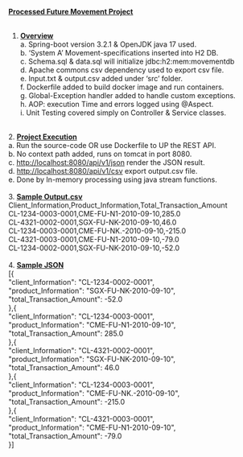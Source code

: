 <b><u>Processed Future Movement Project</u></b><br>
<br>
1.	<b><u>Overview</u></b><br>
    a.	Spring-boot version 3.2.1 & OpenJDK java 17 used.<br>
    b.	‘System A’ Movement-specifications inserted into H2 DB.<br>
    c.	Schema.sql & data.sql will initialize  jdbc:h2:mem:movementdb<br>
    d.	Apache commons csv dependency used to export csv file.<br>
    e.	Input.txt & output.csv added under ‘src’ folder.<br>
    f.	Dockerfile added to build docker image and run containers.<br>
    g.	Global-Exception handler added to handle custom exceptions.<br>
    h.	AOP: execution Time and errors logged using @Aspect.<br>
    i.	Unit Testing covered simply on Controller & Service classes.<br>
<br>
2.	<b><u>Project Execution</u></b><br>
        a.	Run the source-code OR use Dockerfile to UP the REST API.<br>
        b.	No context path added, runs on tomcat in port 8080.<br>
        c.	<a href="http://localhost:8080/api/v1/json">http://localhost:8080/api/v1/json</a> render the JSON result.<br>
        d.	<a href="http://localhost:8080/api/v1/csv">http://localhost:8080/api/v1/csv</a>  export output.csv file.<br>
        e.	Done by In-memory processing using java stream functions.<br>
<br>
3.	<b><u>Sample Output.csv</u></b><br>
    Client_Information,Product_Information,Total_Transaction_Amount<br>
    CL-1234-0003-0001,CME-FU-N1-2010-09-10,285.0<br>
    CL-4321-0002-0001,SGX-FU-NK-2010-09-10,46.0<br>
    CL-1234-0003-0001,CME-FU-NK.-2010-09-10,-215.0<br>
    CL-4321-0003-0001,CME-FU-N1-2010-09-10,-79.0<br>
    CL-1234-0002-0001,SGX-FU-NK-2010-09-10,-52.0<br>
<br>
4.	<b><u>Sample JSON</u></b><br>
        [{<br>		
            "client_Information": "CL-1234-0002-0001",<br>
            "product_Information": "SGX-FU-NK-2010-09-10",<br>
            "total_Transaction_Amount": -52.0<br>
          },{<br>
            "client_Information": "CL-1234-0003-0001",<br>
            "product_Information": "CME-FU-N1-2010-09-10",<br>
            "total_Transaction_Amount": 285.0<br>
          },{<br>
            "client_Information": "CL-4321-0002-0001",<br>
            "product_Information": "SGX-FU-NK-2010-09-10",<br>
            "total_Transaction_Amount": 46.0<br>
          },{<br>
            "client_Information": "CL-1234-0003-0001",<br>
            "product_Information": "CME-FU-NK.-2010-09-10",<br>
            "total_Transaction_Amount": -215.0<br>
          },{<br>
            "client_Information": "CL-4321-0003-0001",<br>
            "product_Information": "CME-FU-N1-2010-09-10",<br>
            "total_Transaction_Amount": -79.0 <br>
        }]<br>
    <br>
